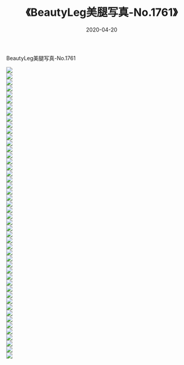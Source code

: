 ﻿---
layout: post
title:  《BeautyLeg美腿写真-No.1761》
date:   2020-04-20
img: http://img.660000.xyz/Sharelink/网络美图/2020/BeautyLeg美腿写真-No.1761/000.jpg
categories: [美女, 清纯, 唯美]
---

BeautyLeg美腿写真-No.1761

  ![](http://img.660000.xyz/Sharelink/网络美图/2020/BeautyLeg美腿写真-No.1761/001.jpg) <br> ![](http://img.660000.xyz/Sharelink/网络美图/2020/BeautyLeg美腿写真-No.1761/002.jpg) <br> ![](http://img.660000.xyz/Sharelink/网络美图/2020/BeautyLeg美腿写真-No.1761/003.jpg) <br> ![](http://img.660000.xyz/Sharelink/网络美图/2020/BeautyLeg美腿写真-No.1761/004.jpg) <br> ![](http://img.660000.xyz/Sharelink/网络美图/2020/BeautyLeg美腿写真-No.1761/005.jpg) <br> ![](http://img.660000.xyz/Sharelink/网络美图/2020/BeautyLeg美腿写真-No.1761/006.jpg) <br> ![](http://img.660000.xyz/Sharelink/网络美图/2020/BeautyLeg美腿写真-No.1761/007.jpg) <br> ![](http://img.660000.xyz/Sharelink/网络美图/2020/BeautyLeg美腿写真-No.1761/008.jpg) <br> ![](http://img.660000.xyz/Sharelink/网络美图/2020/BeautyLeg美腿写真-No.1761/009.jpg) <br> ![](http://img.660000.xyz/Sharelink/网络美图/2020/BeautyLeg美腿写真-No.1761/010.jpg) <br> ![](http://img.660000.xyz/Sharelink/网络美图/2020/BeautyLeg美腿写真-No.1761/011.jpg) <br> ![](http://img.660000.xyz/Sharelink/网络美图/2020/BeautyLeg美腿写真-No.1761/012.jpg) <br> ![](http://img.660000.xyz/Sharelink/网络美图/2020/BeautyLeg美腿写真-No.1761/013.jpg) <br> ![](http://img.660000.xyz/Sharelink/网络美图/2020/BeautyLeg美腿写真-No.1761/014.jpg) <br> ![](http://img.660000.xyz/Sharelink/网络美图/2020/BeautyLeg美腿写真-No.1761/015.jpg) <br> ![](http://img.660000.xyz/Sharelink/网络美图/2020/BeautyLeg美腿写真-No.1761/016.jpg) <br> ![](http://img.660000.xyz/Sharelink/网络美图/2020/BeautyLeg美腿写真-No.1761/017.jpg) <br> ![](http://img.660000.xyz/Sharelink/网络美图/2020/BeautyLeg美腿写真-No.1761/018.jpg) <br> ![](http://img.660000.xyz/Sharelink/网络美图/2020/BeautyLeg美腿写真-No.1761/019.jpg) <br> ![](http://img.660000.xyz/Sharelink/网络美图/2020/BeautyLeg美腿写真-No.1761/020.jpg) <br> ![](http://img.660000.xyz/Sharelink/网络美图/2020/BeautyLeg美腿写真-No.1761/021.jpg) <br> ![](http://img.660000.xyz/Sharelink/网络美图/2020/BeautyLeg美腿写真-No.1761/022.jpg) <br> ![](http://img.660000.xyz/Sharelink/网络美图/2020/BeautyLeg美腿写真-No.1761/023.jpg) <br> ![](http://img.660000.xyz/Sharelink/网络美图/2020/BeautyLeg美腿写真-No.1761/024.jpg) <br> ![](http://img.660000.xyz/Sharelink/网络美图/2020/BeautyLeg美腿写真-No.1761/025.jpg) <br> ![](http://img.660000.xyz/Sharelink/网络美图/2020/BeautyLeg美腿写真-No.1761/026.jpg) <br> ![](http://img.660000.xyz/Sharelink/网络美图/2020/BeautyLeg美腿写真-No.1761/027.jpg) <br> ![](http://img.660000.xyz/Sharelink/网络美图/2020/BeautyLeg美腿写真-No.1761/028.jpg) <br> ![](http://img.660000.xyz/Sharelink/网络美图/2020/BeautyLeg美腿写真-No.1761/029.jpg) <br> ![](http://img.660000.xyz/Sharelink/网络美图/2020/BeautyLeg美腿写真-No.1761/030.jpg) <br> ![](http://img.660000.xyz/Sharelink/网络美图/2020/BeautyLeg美腿写真-No.1761/031.jpg) <br> ![](http://img.660000.xyz/Sharelink/网络美图/2020/BeautyLeg美腿写真-No.1761/032.jpg) <br> ![](http://img.660000.xyz/Sharelink/网络美图/2020/BeautyLeg美腿写真-No.1761/033.jpg) <br> ![](http://img.660000.xyz/Sharelink/网络美图/2020/BeautyLeg美腿写真-No.1761/034.jpg) <br> ![](http://img.660000.xyz/Sharelink/网络美图/2020/BeautyLeg美腿写真-No.1761/035.jpg) <br> ![](http://img.660000.xyz/Sharelink/网络美图/2020/BeautyLeg美腿写真-No.1761/036.jpg) <br> ![](http://img.660000.xyz/Sharelink/网络美图/2020/BeautyLeg美腿写真-No.1761/037.jpg) <br> ![](http://img.660000.xyz/Sharelink/网络美图/2020/BeautyLeg美腿写真-No.1761/038.jpg) <br> ![](http://img.660000.xyz/Sharelink/网络美图/2020/BeautyLeg美腿写真-No.1761/039.jpg) <br> ![](http://img.660000.xyz/Sharelink/网络美图/2020/BeautyLeg美腿写真-No.1761/040.jpg) <br> ![](http://img.660000.xyz/Sharelink/网络美图/2020/BeautyLeg美腿写真-No.1761/041.jpg) <br> ![](http://img.660000.xyz/Sharelink/网络美图/2020/BeautyLeg美腿写真-No.1761/042.jpg) <br> ![](http://img.660000.xyz/Sharelink/网络美图/2020/BeautyLeg美腿写真-No.1761/043.jpg) <br> ![](http://img.660000.xyz/Sharelink/网络美图/2020/BeautyLeg美腿写真-No.1761/044.jpg) <br> ![](http://img.660000.xyz/Sharelink/网络美图/2020/BeautyLeg美腿写真-No.1761/045.jpg) <br> ![](http://img.660000.xyz/Sharelink/网络美图/2020/BeautyLeg美腿写真-No.1761/046.jpg) <br> ![](http://img.660000.xyz/Sharelink/网络美图/2020/BeautyLeg美腿写真-No.1761/047.jpg) <br> ![](http://img.660000.xyz/Sharelink/网络美图/2020/BeautyLeg美腿写真-No.1761/048.jpg) <br>